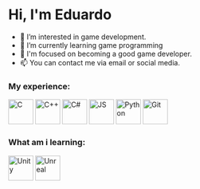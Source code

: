 <h1>Hi, I'm Eduardo</h1>

- 👀 I’m interested in game development.
- 🌱 I’m currently learning game programming
- 🔭 I'm focused on becoming a good game developer.
- 📫 You can contact me via email or social media.

<h3>My experience:</h3>

<img width="50" alt="C" src="https://github.com/Eduardo-JS-BR/Eduardo-JS-BR/assets/135711340/71dc2f67-0116-4608-a0f1-9d5627aefae7">
<img width="50" alt="C++" src="https://github.com/Eduardo-JS-BR/Eduardo-JS-BR/assets/135711340/54d827b9-d51e-4f32-aa80-98e108c89caf">
<img width="50" alt="C#" src="https://github.com/Eduardo-JS-BR/Eduardo-JS-BR/assets/135711340/8d6defb6-a2fd-49dc-9830-d95d20b9d85f">
<img width="50" alt="JS" src="https://github.com/Eduardo-JS-BR/Eduardo-JS-BR/assets/135711340/4100a91a-1e5a-468b-9c8b-8ff15719f2c3">
<img width="50" alt="Python" src="https://github.com/Eduardo-JS-BR/Eduardo-JS-BR/assets/135711340/267ec780-d9ab-46f8-a04e-02972ecd5041">
<img width="50" alt="Git" src="https://github.com/Eduardo-JS-BR/Eduardo-JS-BR/assets/135711340/f1d491b5-e511-402c-931d-cbcca29c9039">



<h3>What am i learning:</h3>

<img width="50" alt="Unity" src="https://github.com/Eduardo-JS-BR/Eduardo-JS-BR/assets/135711340/1635e31f-3d34-4590-b7ef-e88556abf49d">
<img width="50" alt="Unreal" src="https://github.com/Eduardo-JS-BR/Eduardo-JS-BR/assets/135711340/f013f7a4-5c1f-4911-b9c1-82e87893af3f">

<!--
<h3>Where do you find me:</h3>

<a href="mailto:eduardoschroeder22@gmail.com"><img width="50" alt="e-mail" src="https://github.com/Eduardo-JS-BR/Eduardo-JS-BR/assets/135711340/d0a774b5-59da-46a3-8a99-0c12c601298d"></a>
<a href="https://www.facebook.com/eduardo.schroeder.399/"><img width="50" alt="Facebook" src="https://github.com/Eduardo-JS-BR/Eduardo-JS-BR/assets/135711340/814981b2-4f2d-4dad-b448-27afd7ca5923"> </a>
<a href="https://twitter.com/Eduardo_JS_22"><img width="50" alt="Twitter" src="https://github.com/Eduardo-JS-BR/Eduardo-JS-BR/assets/135711340/e4362b62-8ebb-4203-ab2c-55c3a35f8396"></a>
<a href="https://www.instagram.com/eduardo_js_22/"><img width="50" alt="Instagram" src="https://github.com/Eduardo-JS-BR/Eduardo-JS-BR/assets/135711340/7e6069cd-a547-44ac-96be-222e71f3227b"></a>
-->
